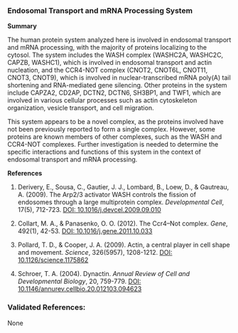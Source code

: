 ### Endosomal Transport and mRNA Processing System

**Summary**

The human protein system analyzed here is involved in endosomal transport and mRNA processing, with the majority of proteins localizing to the cytosol. The system includes the WASH complex (WASHC2A, WASHC2C, CAPZB, WASHC1), which is involved in endosomal transport and actin nucleation, and the CCR4-NOT complex (CNOT2, CNOT6L, CNOT11, CNOT3, CNOT9), which is involved in nuclear-transcribed mRNA poly(A) tail shortening and RNA-mediated gene silencing. Other proteins in the system include CAPZA2, CD2AP, DCTN2, DCTN6, SH3BP1, and TWF1, which are involved in various cellular processes such as actin cytoskeleton organization, vesicle transport, and cell migration.

This system appears to be a novel complex, as the proteins involved have not been previously reported to form a single complex. However, some proteins are known members of other complexes, such as the WASH and CCR4-NOT complexes. Further investigation is needed to determine the specific interactions and functions of this system in the context of endosomal transport and mRNA processing.

**References**

1. Derivery, E., Sousa, C., Gautier, J. J., Lombard, B., Loew, D., & Gautreau, A. (2009). The Arp2/3 activator WASH controls the fission of endosomes through a large multiprotein complex. *Developmental Cell*, 17(5), 712-723. [DOI: 10.1016/j.devcel.2009.09.010](https://doi.org/10.1016/j.devcel.2009.09.010)

2. Collart, M. A., & Panasenko, O. O. (2012). The Ccr4–Not complex. *Gene*, 492(1), 42-53. [DOI: 10.1016/j.gene.2011.10.033](https://doi.org/10.1016/j.gene.2011.10.033)

3. Pollard, T. D., & Cooper, J. A. (2009). Actin, a central player in cell shape and movement. *Science*, 326(5957), 1208-1212. [DOI: 10.1126/science.1175862](https://doi.org/10.1126/science.1175862)

4. Schroer, T. A. (2004). Dynactin. *Annual Review of Cell and Developmental Biology*, 20, 759-779. [DOI: 10.1146/annurev.cellbio.20.012103.094623](https://doi.org/10.1146/annurev.cellbio.20.012103.094623)

### Validated References: 

None




